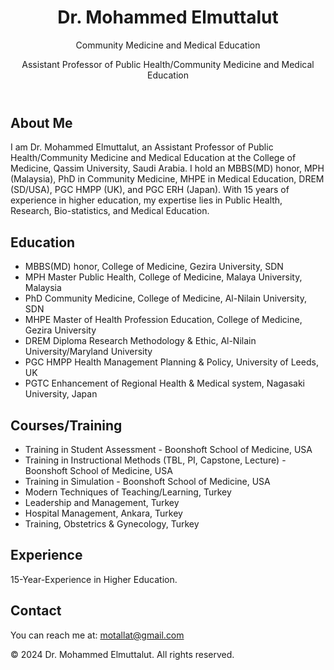 </head>
<body>
    <header>
        <div class="container">
            <h1>Dr. Mohammed Elmuttalut</h1>
            <p>Community Medicine and Medical Education</p>
            <p>Assistant Professor of Public Health/Community Medicine and Medical Education</p>
        </div>
    </header>
    <div class="container">
        <div class="main">
            <section id="about">
                <h2>About Me</h2>
                <p>
                    I am Dr. Mohammed Elmuttalut, an Assistant Professor of Public Health/Community Medicine and Medical Education at the College of Medicine, Qassim University, Saudi Arabia. I hold an MBBS(MD) honor, MPH (Malaysia), PhD in Community Medicine, MHPE in Medical Education, DREM (SD/USA), PGC HMPP (UK), and PGC ERH (Japan). With 15 years of experience in higher education, my expertise lies in Public Health, Research, Bio-statistics, and Medical Education.
                </p>
            </section>
            <section id="education">
                <h2>Education</h2>
                <ul>
                    <li>MBBS(MD) honor, College of Medicine, Gezira University, SDN</li>
                    <li>MPH Master Public Health, College of Medicine, Malaya University, Malaysia</li>
                    <li>PhD Community Medicine, College of Medicine, Al-Nilain University, SDN</li>
                    <li>MHPE Master of Health Profession Education, College of Medicine, Gezira University</li>
                    <li>DREM Diploma Research Methodology & Ethic, Al-Nilain University/Maryland University</li>
                    <li>PGC HMPP Health Management Planning & Policy, University of Leeds, UK</li>
                    <li>PGTC Enhancement of Regional Health & Medical system, Nagasaki University, Japan</li>
                </ul>
            </section>
            <section id="courses">
                <h2>Courses/Training</h2>
                <ul>
                    <li>Training in Student Assessment - Boonshoft School of Medicine, USA</li>
                    <li>Training in Instructional Methods (TBL, PI, Capstone, Lecture) - Boonshoft School of Medicine, USA</li>
                    <li>Training in Simulation - Boonshoft School of Medicine, USA</li>
                    <li>Modern Techniques of Teaching/Learning, Turkey</li>
                    <li>Leadership and Management, Turkey</li>
                    <li>Hospital Management, Ankara, Turkey</li>
                    <li>Training, Obstetrics & Gynecology, Turkey</li>
                </ul>
            </section>
            <section id="experience">
                <h2>Experience</h2>
                <p>15-Year-Experience in Higher Education.</p>
            </section>
            <section id="contact">
                <h2>Contact</h2>
                <p>You can reach me at: <a href="mailto:motallat@gmail.com">motallat@gmail.com</a></p>
            </section>
        </div>
    </div>
    <footer>
        <div class="container">
            <p>&copy; 2024 Dr. Mohammed Elmuttalut. All rights reserved.</p>
        </div>
    </footer>
</body>
</html>
